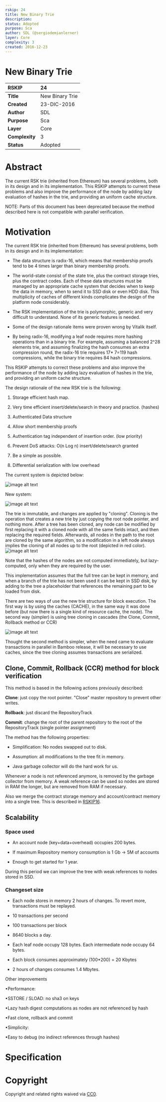 ```yaml
---
rskip: 24
title: New Binary Trie
description: 
status: Adopted
purpose: Sca
author: SDL (@sergiodemianlerner)
layer: Core
complexity: 3
created: 2016-12-23
---
```


# New Binary Trie

|RSKIP          |24           |
| :------------ |:-------------|
|**Title**      |New Binary Trie|
|**Created**    |23-DIC-2016 |
|**Author**     |SDL |
|**Purpose**    |Sca |
|**Layer**      |Core |
|**Complexity** |3 |
|**Status**     |Adopted |

# **Abstract**

The current RSK trie (inherited from Ethereum) has several problems, both in its design and in its implementation. This RSKIP attempts to current these problems and also improve the performance of the node by adding lazy evaluation of hashes in the trie, and providing an uniform cache structure.

NOTE: Parts of this document has been deprecated because the method described here is not compatible with parallel verification.


# **Motivation**

The current RSK trie (inherited from Ethereum) has several problems, both in its design and in its implementation:

 - The data structure is radix-16, which means that membership proofs tend to be 4 times larger than binary membership proofs. 

- The world-state consist of the state trie, plus the contract storage tries, plus the contract codes. Each of these data structures must be  managed by an appropriate cache system that decides when to keep the data in memory, when to send it to SSD disk or even HDD disk. This multiplicity of caches of different kinds complicates the design of the platform node considerably.

- The RSK implementation of the trie is polymorphic, generic  and very difficult to understand. None of its generic features is needed.

- Some of the design rationale items were proven wrong by Vitalik itself.

- By being radix-16, modifying a leaf node requires more hashing operations than in a binary trie. For example, assuming a balanced 2^28 elements trie, and assuming finalizing the hash consumes an extra compression round, the radix-16 trie requires 17* 7=119 hash compressions, while the binary trie requires 84 hash compressions.

This RSKIP attempts to correct these problems and also improve the performance of the node by adding lazy evaluation of hashes in the trie, and providing an uniform cache structure.

The design rationale of the new RSK trie is the following:

1. Storage efficient hash map.

2. Very time efficient insert/delete/search in theory and practice. (hashes)

3. Authenticated Data structure

4. Allow short membership proofs

5. Authentication tag independent of insertion order. (low priority)

6. Prevent DoS attacks: O(n Log n) insert/delete/search granted

7. Be a simple as possible.

8. Differential serialization with low overhead

The current system is depicted below:

![image alt text](./RSKIP24/repositoryRSKIP24.png)

New system:

![image alt text](./RSKIP24/repositoryRSKIP24-1.png)

The trie is immutable, and changes are applied by "cloning". Cloning is the operation that creates a new trie by just copying the root node pointer, and nothing more. After a tree has been cloned, any node can be modified by first replacing it with a cloned  node with all the same fields intact, and then replacing the required fields. Afterwards, all nodes in the path to the root are cloned by the same algorithm, so a modification in a left node always implies the cloning of all nodes up to the root (depicted in red color).![image alt text](./RSKIP24/repositoryRSKIP24-2.png)

Note that the hashes of the nodes are not computed immediately, but lazy-computed, only when they are required by the user.

This implementation assumes that the full tree can be kept in memory, and when a branch of the trie has not been used it can be kept in SSD disk, by adding to the tree a placeholder that references the remaining part to be loaded from disk.

There are two ways of use the new trie structure for block execution. The first way is by using the caches (CACHE), in the same way it was done before (but now there is a single kind of resource cache, the node). The second way (simpler) is using tree cloning in cascades (the Clone, Commit, Rollback method or CCR)

![image alt text](./RSKIP24/repositoryRSKIP24-3.png)

Thought the second method is simpler, when the need came to evaluate transactions in parallel in Bamboo release, it will be necessary to use caches, since the tree cloning assumes transactions are serialized.

## Clone, Commit, Rollback (CCR) method for block verification

This method is based in the following actions previously described:

**Clone**: just copy the root pointer. "Close" master repository to prevent other writes.

**Rollback**: just discard the RepositoryTrack

**Commit**: change the root of the parent repository to the root of the RepositoryTrack (single pointer assignment)

The method has the following properties: 

* Simplification: No nodes swapped out to disk.

* Assumption: all modifications to the tree fit in memory.

* Java garbage collector will do the hard work for us.

Whenever a node is not referenced anymore, is removed by the garbage collector from memory. A weak reference can be used so nodes are stored in RAM the longer, but are removed from RAM if necessary.

 

Also we merge the contract storage memory and account/contract memory into a single tree. This is described in [RSKIP16].

## Scalability

### Space used

* An account node (key+data+overhead) occupies 200 bytes.

* If maximum Repository memory consumption is 1 Gb ->  5M of accounts

* Enough to get started for 1 year.

During this period we can improve the tree with weak references to nodes stored in SSD.

### Changeset size

* Each node stores in memory 2 hours of changes. To revert more, transactions must be replayed.

* 10 transactions per second

* 100 transactions per block

* 8640 blocks a day.

* Each leaf node occupy 128 bytes. Each intermediate node occupy 64 bytes.

* Each block consumes approximately (100*200) = 20 Kbytes

* 2 hours of changes consumes 1.4 Mbytes.

Other improvements

•Performance:

•SSTORE / SLOAD: no sha3 on keys

•Lazy hash digest computations as nodes are not referenced by hash

•Fast clone, rollback and commit

•Simplicity:

•Easy to debug (no indirect references through hashes)

# **Specification**

[RSKIP16]: https://github.com/rsksmart/RSKIPs/blob/master/IPs/RSKIP16.md

# **Copyright**

Copyright and related rights waived via [CC0](https://creativecommons.org/publicdomain/zero/1.0/).